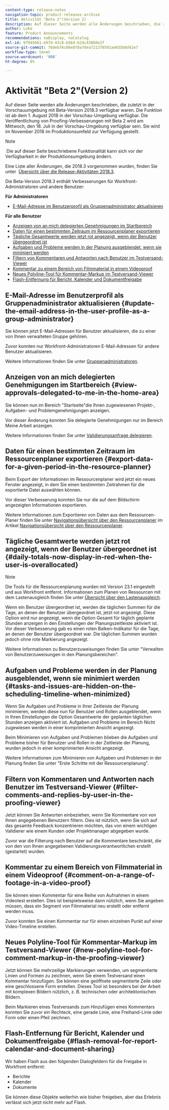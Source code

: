 ```yaml
---
content-type: release-notes
navigation-topic: product-releases-archive
title: Aktivität "Beta 2"(Version 2)
description: Auf dieser Seite werden alle Änderungen beschrieben, die zuletzt in der Vorschauumgebung mit Beta-Version 2018.3 verfügbar waren. Die Funktion ist ab dem 1. August 2018 in der Vorschau-Umgebung verfügbar. Die Veröffentlichung von Proofing-Verbesserungen mit Beta 2 wird am Mittwoch, den 18. Juli in der Vorschau-Umgebung verfügbar sein. Sie wird im November 2018 im Produktionsumfeld zur Verfügung gestellt.
author: Luke
feature: Product Announcements
recommendations: noDisplay, noCatalog
exl-id: 97945661-e97d-43c8-b564-624c4388de2f
source-git-commit: 76deb76c66e8f8a7dea721378591ae035b8d42e7
workflow-type: tm+mt
source-wordcount: '908'
ht-degree: 0%

---
```


# Aktivität &quot;Beta 2&quot;(Version 2)

Auf dieser Seite werden alle Änderungen beschrieben, die zuletzt in der Vorschauumgebung mit Beta-Version 2018.3 verfügbar waren. Die Funktion ist ab dem 1. August 2018 in der Vorschau-Umgebung verfügbar. Die Veröffentlichung von Proofing-Verbesserungen mit Beta 2 wird am Mittwoch, den 18. Juli in der Vorschau-Umgebung verfügbar sein. Sie wird im November 2018 im Produktionsumfeld zur Verfügung gestellt.

>[!NOTE]
>
> Die auf dieser Seite beschriebene Funktionalität kann sich vor der Verfügbarkeit in der Produktionsumgebung ändern.

Eine Liste aller Änderungen, die 2018.3 vorgenommen wurden, finden Sie unter  [Übersicht über die Release-Aktivitäten 2018.3](../../../../product-announcements/product-releases/quarterly-release-archive/2018.3-release-activity/2018.3-release-activity-overview.md).

Die Beta-Version 2018.3 enthält Verbesserungen für Workfront-Administratoren und andere Benutzer:

**Für Administratoren**

* [E-Mail-Adresse im Benutzerprofil als Gruppenadministrator aktualisieren](#update-the-email-address-in-the-user-profile-as-a-group-administrator)

**Für alle Benutzer**

* [Anzeigen von an mich delegierten Genehmigungen im Startbereich](#view-approvals-delegated-to-me-in-the-home-area)
* [Daten für einen bestimmten Zeitraum im Ressourcenplaner exportieren](#export-data-for-a-given-period-in-the-resource-planner)
* [Tägliche Gesamtwerte werden jetzt rot angezeigt, wenn der Benutzer übergeordnet ist](#daily-totals-now-display-in-red-when-the-user-is-overallocated)
* [Aufgaben und Probleme werden in der Planung ausgeblendet, wenn sie minimiert werden](#tasks-and-issues-are-hidden-on-the-scheduling-timeline-when-minimized)
* [Filtern von Kommentaren und Antworten nach Benutzer im Testversand-Viewer](#filter-comments-and-replies-by-user-in-the-proofing-viewer)
* [Kommentar zu einem Bereich von Filmmaterial in einem Videoproof](#comment-on-a-range-of-footage-in-a-video-proof)
* [Neues Polyline-Tool für Kommentar-Markup im Testversand-Viewer](#new-polyline-tool-for-comment-markup-in-the-proofing-viewer)
* [Flash-Entfernung für Bericht, Kalender und Dokumentfreigabe](#flash-removal-for-report-calendar-and-document-sharing)

## E-Mail-Adresse im Benutzerprofil als Gruppenadministrator aktualisieren {#update-the-email-address-in-the-user-profile-as-a-group-administrator}

Sie können jetzt E-Mail-Adressen für Benutzer aktualisieren, die zu einer von Ihnen verwalteten Gruppe gehören. 

Zuvor konnten nur Workfront-Administratoren E-Mail-Adressen für andere Benutzer aktualisieren. 

Weitere Informationen finden Sie unter [Gruppenadministratoren](../../../../administration-and-setup/manage-groups/group-roles/group-administrators.md).

## Anzeigen von an mich delegierten Genehmigungen im Startbereich {#view-approvals-delegated-to-me-in-the-home-area}

Sie können nun im Bereich &quot;Startseite&quot;die Ihnen zugewiesenen Projekt-, Aufgaben- und Problemgenehmigungen anzeigen.

Vor dieser Änderung konnten Sie delegierte Genehmigungen nur im Bereich Meine Arbeit anzeigen.

Weitere Informationen finden Sie unter [Validierungsanfrage delegieren](../../../../review-and-approve-work/manage-approvals/delegate-approval-requests.md).

## Daten für einen bestimmten Zeitraum im Ressourcenplaner exportieren {#export-data-for-a-given-period-in-the-resource-planner}

Beim Export der Informationen im Ressourcenplaner wird jetzt ein neues Fenster angezeigt, in dem Sie einen bestimmten Zeitrahmen für die exportierte Datei auswählen können.

Vor dieser Verbesserung konnten Sie nur die auf dem Bildschirm angezeigten Informationen exportieren.

Weitere Informationen zum Exportieren von Daten aus dem Ressourcen-Planer finden Sie unter [Navigationsübersicht über den Ressourcenplaner](../../../../resource-mgmt/resource-planning/resource-planner-navigation.md) im Artikel [Navigationsübersicht über den Ressourcenplaner](../../../../resource-mgmt/resource-planning/resource-planner-navigation.md).

## Tägliche Gesamtwerte werden jetzt rot angezeigt, wenn der Benutzer übergeordnet ist {#daily-totals-now-display-in-red-when-the-user-is-overallocated}

>[!NOTE]
>
Die Tools für die Ressourcenplanung wurden mit Version 23.1 eingestellt und aus Workfront entfernt. Informationen zum Planen von Ressourcen mit dem Lastenausgleich finden Sie unter [Übersicht über den Lastenausgleich](../../../../resource-mgmt/workload-balancer/overview-workload-balancer.md).

Wenn ein Benutzer übergeordnet ist, werden die täglichen Summen für die Tage, an denen der Benutzer übergeordnet ist, jetzt rot angezeigt. Diese Option wird nur angezeigt, wenn die Option Gesamt für täglich geplante Stunden anzeigen in den Einstellungen der Planungszeitleiste aktiviert ist. Vor dieser Verbesserung gab es einen roten Balken-Indikator für die Tage, an denen der Benutzer übergeordnet war. Die täglichen Summen wurden jedoch ohne rote Markierung angezeigt.

Weitere Informationen zu Benutzerzuweisungen finden Sie unter &quot;Verwalten von Benutzerzuweisungen in den Planungsbereichen&quot;.

## Aufgaben und Probleme werden in der Planung ausgeblendet, wenn sie minimiert werden {#tasks-and-issues-are-hidden-on-the-scheduling-timeline-when-minimized}

Wenn Sie Aufgaben und Probleme in Ihrer Zeitleiste der Planung minimieren, werden diese nun für Benutzer und Rollen ausgeblendet, wenn in Ihren Einstellungen die Option Gesamtwerte der geplanten täglichen Stunden anzeigen aktiviert ist. Aufgaben und Probleme im Bereich Nicht zugewiesen werden in einer komprimierten Ansicht angezeigt.

Beim Minimieren von Aufgaben und Problemen blieben die Aufgaben und Probleme bisher für Benutzer und Rollen in der Zeitleiste der Planung, wurden jedoch in einer komprimierten Ansicht angezeigt.

Weitere Informationen zum Minimieren von Aufgaben und Problemen in der Planung finden Sie unter &quot;Erste Schritte mit der Ressourcenplanung&quot;.

## Filtern von Kommentaren und Antworten nach Benutzer im Testversand-Viewer {#filter-comments-and-replies-by-user-in-the-proofing-viewer}

Jetzt können Sie Antworten einbeziehen, wenn Sie Kommentare von von Ihnen angegebenen Benutzern filtern. Dies ist nützlich, wenn Sie sich auf das gesamte Feedback konzentrieren möchten, das von einem wichtigen Validierer wie einem Kunden oder Projektmanager abgegeben wurde.

Zuvor war die Filterung nach Benutzer auf die Kommentare beschränkt, die von den von Ihnen angegebenen Validierungsverantwortlichen erstellt (gestartet) wurden.

## Kommentar zu einem Bereich von Filmmaterial in einem Videoproof {#comment-on-a-range-of-footage-in-a-video-proof}

Sie können einen Kommentar für eine Reihe von Aufnahmen in einem Videotest erstellen. Dies ist beispielsweise dann nützlich, wenn Sie angeben müssen, dass ein Segment von Filmmaterial neu erstellt oder entfernt werden muss.

Zuvor konnten Sie einen Kommentar nur für einen einzelnen Punkt auf einer Video-Timeline erstellen.

## Neues Polyline-Tool für Kommentar-Markup im Testversand-Viewer {#new-polyline-tool-for-comment-markup-in-the-proofing-viewer}

Jetzt können Sie mehrzeilige Markierungen verwenden, um segmentierte Linien und Formen zu zeichnen, wenn Sie einem Testversand einen Kommentar hinzufügen. Sie können eine geöffnete segmentierte Zeile oder eine geschlossene Form erstellen. Dieses Tool ist besonders bei der Arbeit mit komplexen Bildern nützlich, z. B. technischen oder architektonischen Bildern.

Beim Markieren eines Testversands zum Hinzufügen eines Kommentars konnten Sie zuvor ein Rechteck, eine gerade Linie, eine Freihand-Linie oder Form oder einen Pfeil zeichnen.

## Flash-Entfernung für Bericht, Kalender und Dokumentfreigabe {#flash-removal-for-report-calendar-and-document-sharing}

Wir haben Flash aus den folgenden Dialogfeldern für die Freigabe in Workfront entfernt:

* Berichte
* Kalender
* Dokumente

Sie können diese Objekte weiterhin wie bisher freigeben, aber das Erlebnis verlässt sich jetzt nicht mehr auf Flash.
